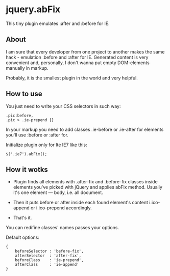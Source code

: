 jquery.abFix
============

This tiny plugin emulates :after and :before for IE. 

About
-----
I am sure that every developer from one project to another makes the same hack - emulation :before and :after for IE. Generated content is very convenient and, personally, I don't wanna put empty DOM-elements manually in markup.

Probably, it is the smallest plugin in the world and very helpful.

How to use
----------
You just need to write your CSS selectors in such way: 
	
	.pic:before,
    .pic > .ie-prepend {}

In your markup you need to add classes .ie-before or .ie-after for elements you'll use :before or :after for.

Initialize plugin only for lte IE7 like this:

	$('.ie7').abFix();

How it wotks
------------	
- Plugin finds all elements with .after-fix and .before-fix classes inside elements you've picked with jQuery and applies abFix method. Usually it's one element — body, i.e. all document.

- Then it puts before or after inside each found element's content i.ico-append or i.ico-prepend accordingly.

- That's it.

You can redifine classes' names passes your options.

Default options: 

	{
		beforeSelector : 'before-fix',
	    afterSelector  : 'after-fix',
	    beforeClass    : 'ie-prepend',
	    afterClass     : 'ie-append'
	}